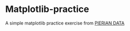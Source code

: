# Matplotlib-practice
A simple matplotlib practice exercise from <a href="https://www.pieriandata.com/">PIERIAN DATA</a>
